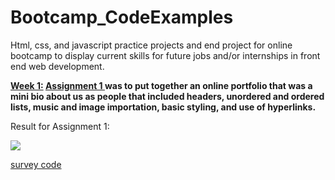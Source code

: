 # Bootcamp_CodeExamples

Html, css, and javascript practice projects and end project for online bootcamp to display current skills for future jobs and/or internships in front end web development. 

<div>
<strong><u>Week 1:</u>
<a href="https://github.com/briannaodom2021/Bootcamp_CodeExamples/blob/main/profile/profile.html"> Assignment 1 </a>  was to put together an online portfolio that was a mini bio about us as people that included headers, unordered and ordered lists, music and image importation, basic styling, and use of hyperlinks.</strong> 

Result for Assignment 1: <br>

<img src= "https://github.com/briannaodom2021/Bootcamp_CodeExamples/blob/main/profile/images/assignment1_profile.png"/> 

</div>

<a href="https://github.com/briannaodom2021/Bootcamp_CodeExamples/blob/main/css-example/survey.html"> survey code </a>
